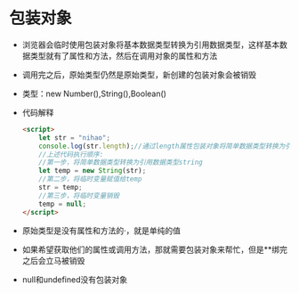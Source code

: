 # 包装对象

* 浏览器会临时使用包装对象将基本数据类型转换为引用数据类型，这样基本数据类型就有了属性和方法，然后在调用对象的属性和方法

* 调用完之后，原始类型仍然是原始类型，新创建的包装对象会被销毁

* 类型：new Number(),String(),Boolean()

* 代码解释

  ```html
  <script>
      let str = "nihao";
      console.log(str.length);//通过length属性包装对象将简单数据类型转换为引用数据类型
      //上述代码执行顺序:
      //第一步，将简单数据类型转换为引用数据类型string
      let temp = new String(str);
      //第二步，将临时变量赋值给temp
      str = temp;
      //第三步，将临时变量销毁
      temp = null;
  </script>
  ```

* 原始类型是没有属性和方法的·，就是单纯的值
* 如果希望获取他们的属性或调用方法，那就需要包装对象来帮忙，但是**绑完之后会立马被销毁
* null和undefined没有包装对象
